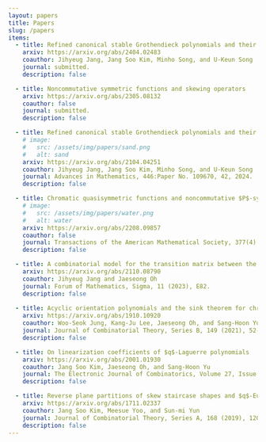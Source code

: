 ```yaml
---
layout: papers
title: Papers
slug: /papers
items:
  - title: Refined canonical stable Grothendieck polynomials and their duals, Part 2
    arxiv: https://arxiv.org/abs/2404.02483
    coauthor: Jihyeug Jang, Jang Soo Kim, Minho Song, and U-Keun Song
    journal: submitted.
    description: false

  - title: Noncommutative symmetric functions and skewing operators
    arxiv: https://arxiv.org/abs/2305.08132
    coauthor: false
    journal: submitted.
    description: false

  - title: Refined canonical stable Grothendieck polynomials and their duals, Part 1
    # image:
    #   src: /assets/img/papers/sand.png
    #   alt: sand
    arxiv: https://arxiv.org/abs/2104.04251
    coauthor: Jihyeug Jang, Jang Soo Kim, Minho Song, and U-Keun Song
    journal: Advances in Mathematics, 446:Paper No. 109670, 42, 2024.
    description: false

  - title: Chromatic quasisymmetric functions and noncommutative $P$-symmetric functions
    # image:
    #   src: /assets/img/papers/water.png
    #   alt: water
    arxiv: https://arxiv.org/abs/2208.09857
    coauthor: false
    journal: Transactions of the American Mathematical Society, 377(4):2855–2896, 2024.
    description: false

  - title: A combinatorial model for the transition matrix between the Specht and $SL_2$-web bases
    arxiv: https://arxiv.org/abs/2110.08790
    coauthor: Jihyeug Jang and Jaeseong Oh
    journal: Forum of Mathematics, Sigma, 11 (2023), E82.
    description: false
  
  - title: Acyclic orientation polynomials and the sink theorem for chromatic symmetric functions
    arxiv: https://arxiv.org/abs/1910.10920
    coauthor: Woo-Seok Jung, Kang-Ju Lee, Jaeseong Oh, and Sang-Hoon Yu
    journal: Journal of Combinatorial Theory, Series B, 149 (2021), 52-75.
    description: false

  - title: On linearization coefficients of $q$-Laguerre polynomials
    arxiv: https://arxiv.org/abs/2001.01930
    coauthor: Jang Soo Kim, Jaeseong Oh, and Sang-Hoon Yu
    journal: The Electronic Journal of Combinatorics, Volume 27, Issue 2 (2020), P2.22.
    description: false

  - title: Reverse plane partitions of skew staircase shapes and $q$-Euler numbers
    arxiv: https://arxiv.org/abs/1711.02337
    coauthor: Jang Soo Kim, Meesue Yoo, and Sun-mi Yun
    journal: Journal of Combinatorial Theory, Series A, 168 (2019), 120-163.
    description: false
---
```


<!-- The list of my works including preprints. -->
<!-- Test17 -->
<br />
<br />
